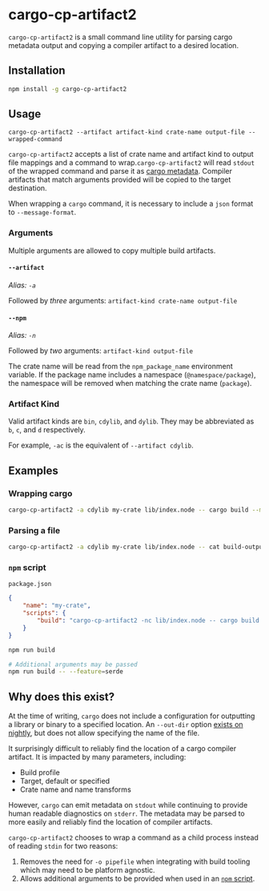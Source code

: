 # cargo-cp-artifact2

`cargo-cp-artifact2` is a small command line utility for parsing cargo metadata output and copying a compiler artifact to a desired location.

## Installation

```sh
npm install -g cargo-cp-artifact2
```

## Usage

```
cargo-cp-artifact2 --artifact artifact-kind crate-name output-file -- wrapped-command
```

`cargo-cp-artifact2` accepts a list of crate name and artifact kind to output file mappings and a command to wrap.`cargo-cp-artifact2` will read `stdout` of the wrapped command and parse it as [cargo metadata](https://doc.rust-lang.org/cargo/reference/external-tools.html#json-messages). Compiler artifacts that match arguments provided will be copied to the target destination.

When wrapping a `cargo` command, it is necessary to include a `json` format to `--message-format`.

### Arguments

Multiple arguments are allowed to copy multiple build artifacts.

#### `--artifact`

_Alias: `-a`_

Followed by *three* arguments: `artifact-kind crate-name output-file`

#### `--npm`

_Alias: `-n`_

Followed by *two* arguments: `artifact-kind output-file`

The crate name will be read from the `npm_package_name` environment variable. If the package name includes a namespace (`@namespace/package`), the namespace will be removed when matching the crate name (`package`).

### Artifact Kind

Valid artifact kinds are `bin`, `cdylib`, and `dylib`. They may be abbreviated as `b`, `c`, and `d` respectively.

For example, `-ac` is the equivalent of `--artifact cdylib`.

## Examples

### Wrapping cargo

```sh
cargo-cp-artifact2 -a cdylib my-crate lib/index.node -- cargo build --message-format=json-render-diagnostics
```

### Parsing a file

```sh
cargo-cp-artifact2 -a cdylib my-crate lib/index.node -- cat build-output.txt
```

### `npm` script

`package.json`
```json
{
    "name": "my-crate",
    "scripts": {
        "build": "cargo-cp-artifact2 -nc lib/index.node -- cargo build --message-format=json-render-diagnostics"
    }
}
```

```sh
npm run build

# Additional arguments may be passed
npm run build -- --feature=serde
```

## Why does this exist?

At the time of writing, `cargo` does not include a configuration for outputting a library or binary to a specified location. An `--out-dir` option [exists on nightly](https://github.com/rust-lang/cargo/issues/6790), but does not allow specifying the name of the file.

It surprisingly difficult to reliably find the location of a cargo compiler artifact. It is impacted by many parameters, including:

* Build profile
* Target, default or specified
* Crate name and name transforms

However, `cargo` can emit metadata on `stdout` while continuing to provide human readable diagnostics on `stderr`. The metadata may be parsed to more easily and reliably find the location of compiler artifacts.

`cargo-cp-artifact2` chooses to wrap a command as a child process instead of reading `stdin` for two reasons:

1. Removes the need for `-o pipefile` when integrating with build tooling which may need to be platform agnostic.
2. Allows additional arguments to be provided when used in an [`npm` script](https://docs.npmjs.com/cli/v6/using-npm/scripts).
